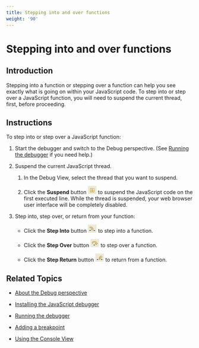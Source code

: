 ```yaml
---
title: Stepping into and over functions
weight: '90'
---
```


# Stepping into and over functions

## Introduction

Stepping into a function or stepping over a function can help you see exactly what is going on within your JavaScript code. To step into or step over a JavaScript function, you will need to suspend the current thread, first, before proceeding.

## Instructions

To step into or step over a JavaScript function:

1. Start the debugger and switch to the Debug perspective. (See [Running the debugger](/guide/Axway_Appcelerator_Studio/Axway_Appcelerator_Studio_Guide/Web_Development/JavaScript_Development/Debugging_JavaScript/Running_the_debugger/) if you need help.)

2. Suspend the current JavaScript thread.

    1. In the Debug View, select the thread that you want to suspend.

    2. Click the **Suspend** button ![IconSuspend](./IconSuspend.png) to suspend the JavaScript code on the first executed line. While the thread is suspended, your web browser user interface will be completely disabled.

3. Step into, step over, or return from your function:

    * Click the **Step Into** button ![IconStepInto](./IconStepInto.png) to step into a function.

    * Click the **Step Over** button ![IconStepOver](./IconStepOver.png) to step over a function.

    * Click the **Step Return** button ![IconStepReturn](./IconStepReturn.png) to return from a function.

## Related Topics

* [About the Debug perspective](/guide/Axway_Appcelerator_Studio/Axway_Appcelerator_Studio_Guide/Web_Development/JavaScript_Development/Debugging_JavaScript/About_the_Debug_perspective/)

* [Installing the JavaScript debugger](/guide/Axway_Appcelerator_Studio/Axway_Appcelerator_Studio_Guide/Web_Development/JavaScript_Development/Debugging_JavaScript/Installing_the_JavaScript_debugger/)

* [Running the debugger](/guide/Axway_Appcelerator_Studio/Axway_Appcelerator_Studio_Guide/Web_Development/JavaScript_Development/Debugging_JavaScript/Running_the_debugger/)

* [Adding a breakpoint](/guide/Axway_Appcelerator_Studio/Axway_Appcelerator_Studio_Guide/Web_Development/JavaScript_Development/Debugging_JavaScript/Adding_a_breakpoint/)

* [Using the Console View](/guide/Axway_Appcelerator_Studio/Axway_Appcelerator_Studio_Guide/Web_Development/JavaScript_Development/Debugging_JavaScript/Using_the_Console_View/)
